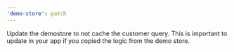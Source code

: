 ```yaml
---
'demo-store': patch
---
```


Update the demostore to not cache the customer query. This is important to update in your app if you copied the logic from the demo store.
